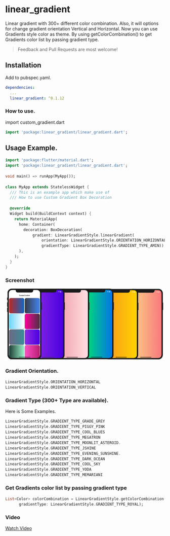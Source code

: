 # linear_gradient

Linear gradient with 300+ different color combination. Also, it will options for change gradient orientation Vertical and Horizontal.
Now you can use Gradients style color as theme. By using getColorCombination() to get Gradients color list by passing gradient type.

> Feedback and Pull Requests are most welcome!

## Installation

Add to pubspec.yaml.

```yaml
dependencies:
  ...
  linear_gradient: ^0.1.12
```

### How to use.

import custom_gradient.dart

```dart
import 'package:linear_gradient/linear_gradient.dart';
```

## Usage Example.

```dart
import 'package:flutter/material.dart';
import 'package:linear_gradient/linear_gradient.dart';

void main() => runApp(MyApp());

class MyApp extends StatelessWidget {
  /// This is an example app which make use of
  /// How to use Custom Gradient Box Decoration

  @override
  Widget build(BuildContext context) {
    return MaterialApp(
      home: Container(
        decoration: BoxDecoration(
            gradient: LinearGradientStyle.linearGradient(
                orientation: LinearGradientStyle.ORIENTATION_HORIZONTAL,
                gradientType: LinearGradientStyle.GRADIENT_TYPE_AMIN)),
      ),
    );
  }
}
```
### Screenshot
<img src="https://github.com/Prashant09mca/flutter_linear_gradient/blob/master/gradients.png"/>

### Gradient Orientation.

```dart
LinearGradientStyle.ORIENTATION_HORIZONTAL
LinearGradientStyle.ORIENTATION_VERTICAL
```

### Gradient Type (300+ Type are available).

Here is Some Examples.
```dart
LinearGradientStyle.GRADIENT_TYPE_GRADE_GREY
LinearGradientStyle.GRADIENT_TYPE_PIGGY_PINK
LinearGradientStyle.GRADIENT_TYPE_COOL_BLUES
LinearGradientStyle.GRADIENT_TYPE_MEGATRON
LinearGradientStyle.GRADIENT_TYPE_MOONLIT_ASTEROID.
LinearGradientStyle.GRADIENT_TYPE_JSHINE
LinearGradientStyle.GRADIENT_TYPE_EVENING_SUNSHINE.
LinearGradientStyle.GRADIENT_TYPE_DARK_OCEAN
LinearGradientStyle.GRADIENT_TYPE_COOL_SKY
LinearGradientStyle.GRADIENT_TYPE_YODA
LinearGradientStyle.GRADIENT_TYPE_MEMARIANI
```

### Get Gradients color list by passing gradient type
```dart
List<Color> colorCombination = LinearGradientStyle.getColorCombination(
      gradientType: LinearGradientStyle.GRADIENT_TYPE_ROYAL);
```

### Video
<a href="https://www.youtube.com/watch?v=LhrdQ6XxlMI">Watch Video</a>
